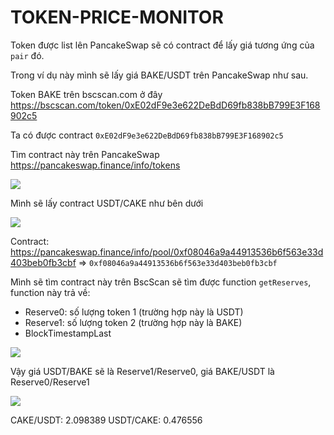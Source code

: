 # TOKEN-PRICE-MONITOR

Token được list lên PancakeSwap sẽ có contract để lấy giá tương ứng của `pair` đó.

Trong ví dụ này mình sẽ lấy giá BAKE/USDT trên PancakeSwap như sau.

Token BAKE trên bscscan.com ở đây https://bscscan.com/token/0xE02dF9e3e622DeBdD69fb838bB799E3F168902c5

Ta có được contract `0xE02dF9e3e622DeBdD69fb838bB799E3F168902c5`

Tìm contract này trên PancakeSwap https://pancakeswap.finance/info/tokens

![](https://i.imgur.com/vCAkCGd.png)

Mình sẽ lấy contract USDT/CAKE như bên dưới

![](https://i.imgur.com/N2i6vfT.png)

Contract: https://pancakeswap.finance/info/pool/0xf08046a9a44913536b6f563e33d403beb0fb3cbf => `0xf08046a9a44913536b6f563e33d403beb0fb3cbf`

Mình sẽ tìm contract này trên BscScan sẽ tìm được function `getReserves`, function này trả về:
- Reserve0: số lượng token 1 (trường hợp này là USDT)
- Reserve1: số lượng token 2 (trường hợp này là BAKE)
- BlockTimestampLast

![](https://i.imgur.com/bBkvst0.png)

Vậy giá USDT/BAKE sẽ là Reserve1/Reserve0, giá BAKE/USDT là Reserve0/Reserve1

![](https://i.imgur.com/xyj2hBD.png)

CAKE/USDT: 2.098389
USDT/CAKE: 0.476556
